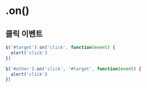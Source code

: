 # .on()

## 클릭 이벤트
~~~js
$('#target').on('click', function(event) {
  alert('click')
})
~~~

~~~js
$('#other').on('click', '#target', function(event) {
  alert('click')
})
~~~
